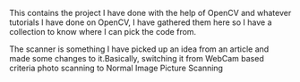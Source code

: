 This contains the project I have done with the help of OpenCV and whatever tutorials I have done on OpenCV, I have gathered them here so I 
have a collection to know where I can pick the code from.

The scanner is something I have picked up an idea from an article and made some changes to it.Basically, switching it from WebCam based criteria photo scanning to Normal Image Picture Scanning
